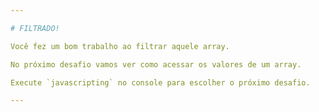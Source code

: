 ```yaml
---

# FILTRADO!

Você fez um bom trabalho ao filtrar aquele array.

No próximo desafio vamos ver como acessar os valores de um array.

Execute `javascripting` no console para escolher o próximo desafio.

---
```

